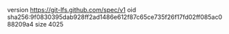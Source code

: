 version https://git-lfs.github.com/spec/v1
oid sha256:9f0830395dab928ff2ad1486e612f87c65ce735f26f17fd02ff085ac088209a4
size 4025
